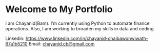 # Welcome to My Portfolio

I am Chayanid(Bam). I’m currently using Python to automate finance operations. Also, I am working to broaden my skills in data and coding.

Linkedin: https://www.linkedin.com/in/chayanid-chaibawonwiwath-67a1b5210
Email: chayanid.cb@gmail.com

